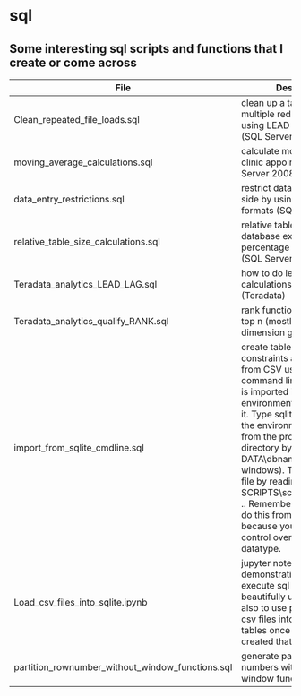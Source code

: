 # sql
## Some interesting sql scripts and functions that I create or come across

File | Description
--- | ----
Clean_repeated_file_loads.sql | clean up a table with multiple redundant file loads using LEAD and partition (SQL Server 2008)
moving_average_calculations.sql | calculate moving average of clinic appointments (SQL Server 2008)
data_entry_restrictions.sql | restrict data entry server side by using specific input formats (SQL Server 2008)
relative_table_size_calculations.sql | relative table sizes in a database expressed as a percentage of total space (SQL Server 2008)
Teradata_analytics_LEAD_LAG.sql | how to do lead and lag calculations in Teradata (Teradata)
Teradata_analytics_qualify_RANK.sql | rank functionality - select top n (mostly top 1) from a dimension group (Teradata);
import_from_sqlite_cmdline.sql | create tables, table constraints and load data from CSV using the SQLITE command line. ensure sqlite is imported into your environment before starting it. Type sqlite3 to get into the environment. Execute from the project root directory by typing .open DATA\\dbname (for windows). Then execute the file by reading it - .read SCRIPTS\\script_filename.sql  .. Remember you can also do this from Python. Better because you have better control over the column datatype.
Load_csv_files_into_sqlite.ipynb | jupyter notebook demonstrating how to execute sql statements beautifully using python and also to use pandas to load csv files into sqlite database tables once it has been created that is
partition_rownumber_without_window_functions.sql | generate partitions with row numbers without using window functions